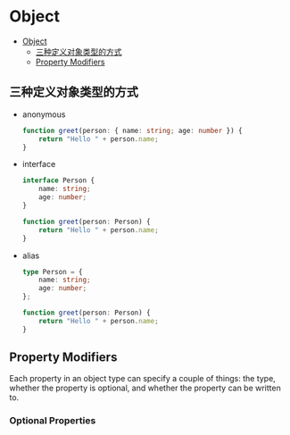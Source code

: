 # Object


<!-- TOC -->

- [Object](#object)
    - [三种定义对象类型的方式](#三种定义对象类型的方式)
    - [Property Modifiers](#property-modifiers)

<!-- /TOC -->


## 三种定义对象类型的方式
* anonymous
    ```ts
    function greet(person: { name: string; age: number }) {
        return "Hello " + person.name;
    }
    ```
* interface
    ```ts
    interface Person {
        name: string;
        age: number;
    }
    
    function greet(person: Person) {
        return "Hello " + person.name;
    }
    ```
* alias
    ```ts
    type Person = {
        name: string;
        age: number;
    };
    
    function greet(person: Person) {
        return "Hello " + person.name;
    }
    ```


## Property Modifiers
Each property in an object type can specify a couple of things: the type, whether the property is optional, and whether the property can be written to.

### Optional Properties